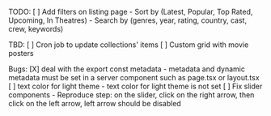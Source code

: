 TODO:
[ ] Add filters on listing page
	- Sort by (Latest, Popular, Top Rated, Upcoming, In Theatres)
	- Search by (genres, year, rating, country, cast, crew, keywords)


TBD: 
[ ] Cron job to update collections' items
[ ] Custom grid with movie posters


Bugs:
[X] deal with the export const metadata
	- metadata and dynamic metadata must be set in a server component such as page.tsx or layout.tsx
[ ] text color for light theme
	- text color for light theme is not set
[ ] Fix slider components
	- Reproduce step: on the slider, click on the right arrow, then click on the left arrow, left arrow should be disabled
